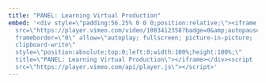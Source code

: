 ```yaml
---
title: "PANEL: Learning Virtual Production"
embed: '<div style=\"padding:56.25% 0 0 0;position:relative;\"><iframe
  src=\"https://player.vimeo.com/video/1003412358?badge=0&amp;autopause=0&amp;player_id=0&amp;app_id=58479\"
  frameborder=\"0\" allow=\"autoplay; fullscreen; picture-in-picture;
  clipboard-write\"
  style=\"position:absolute;top:0;left:0;width:100%;height:100%;\"
  title=\"PANEL: Learning Virtual Production\"></iframe></div><script
  src=\"https://player.vimeo.com/api/player.js\"></script>'
---
```

